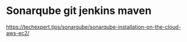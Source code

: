 # Sonarqube git jenkins maven
https://techexpert.tips/sonarqube/sonarqube-installation-on-the-cloud-aws-ec2/
